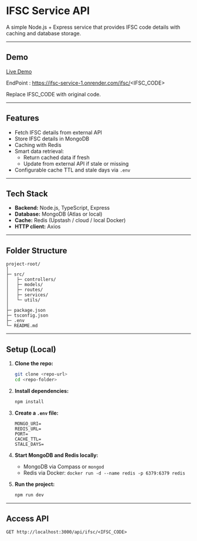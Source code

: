 # IFSC Service API

A simple Node.js + Express service that provides IFSC code details with caching and database storage.

---

## Demo

[Live Demo](https://ifsc-service-1.onrender.com)

EndPoint : https://ifsc-service-1.onrender.com/ifsc/<IFSC_CODE>

Replace IFSC_CODE with original code.


---

## Features

- Fetch IFSC details from external API
- Store IFSC details in MongoDB
- Caching with Redis
- Smart data retrieval:
  - Return cached data if fresh
  - Update from external API if stale or missing
- Configurable cache TTL and stale days via `.env`

---

## Tech Stack

- **Backend:** Node.js, TypeScript, Express
- **Database:** MongoDB (Atlas or local)
- **Cache:** Redis (Upstash / cloud / local Docker)
- **HTTP client:** Axios

---

## Folder Structure

```
project-root/
│
├─ src/
│   ├─ controllers/
│   ├─ models/
│   ├─ routes/
│   ├─ services/
│   └─ utils/
│
├─ package.json
├─ tsconfig.json
├─ .env
└─ README.md
```

---

## Setup (Local)

1. **Clone the repo:**

   ```sh
   git clone <repo-url>
   cd <repo-folder>
   ```

2. **Install dependencies:**

   ```sh
   npm install
   ```

3. **Create a `.env` file:**

   ```
   MONGO_URI=
   REDIS_URL=
   PORT=
   CACHE_TTL=
   STALE_DAYS=
   ```

4. **Start MongoDB and Redis locally:**

   - MongoDB via Compass or `mongod`
   - Redis via Docker: `docker run -d --name redis -p 6379:6379 redis`

5. **Run the project:**
   ```sh
   npm run dev
   ```

---

## Access API

```
GET http://localhost:3000/api/ifsc/<IFSC_CODE>
```

